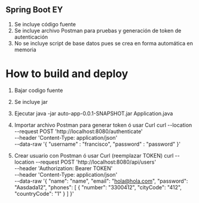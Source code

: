 ## Spring Boot EY

1. Se incluye código fuente
2. Se incluye archivo Postman para pruebas y generación de token de autenticación
3. No se incluye script de base datos pues se crea en forma automática en memoria

# How to build and deploy
1. Bajar codigo fuente
2. Se incluye jar
3. Ejecutar java -jar auto-app-0.0.1-SNAPSHOT.jar Application.java
4. Importar archivo Postman para generar token ó usar Curl
curl --location --request POST 'http://localhost:8080/authenticate' \
--header 'Content-Type: application/json' \
--data-raw '{
    "username" : "francisco",
    "password" : "password"
}'

5. Crear usuario con Postman ó usar Curl (reemplazar TOKEN)
curl --location --request POST 'http://localhost:8080/api/users' \
--header 'Authorization: Bearer TOKEN' \
--header 'Content-Type: application/json' \
--data-raw '{
    "name": "name",
    "email": "hola@hola.com",
    "password": "Aasdada12",
    "phones": [
        {
            "number": "3300412",
            "cityCode": "412",
            "countryCode": "1"
        }
    ]
}'

